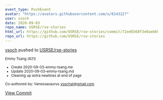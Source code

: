 ```yaml
---
event_type: PushEvent
avatar: "https://avatars.githubusercontent.com/u/814322?"
user: vsoch
date: 2020-09-03
repo_name: USRSE/rse-stories
html_url: https://github.com/USRSE/rse-stories/commit/72ed6568f3e9aeb653e10b2ff279a646f5470244
repo_url: https://github.com/USRSE/rse-stories
---
```


<a href='https://github.com/vsoch' target='_blank'>vsoch</a> pushed to <a href='https://github.com/USRSE/rse-stories' target='_blank'>USRSE/rse-stories</a>

<small>Emmy Tsang (#21)

* Create 2020-09-03-emmy-tsang.me
* Update 2020-09-03-emmy-tsang.md
* Cleaning up extra newlines at end of page

Co-authored-by: Vanessasaurus <vsochat@gmail.com></small>

<a href='https://github.com/USRSE/rse-stories/commit/72ed6568f3e9aeb653e10b2ff279a646f5470244' target='_blank'>View Commit</a>